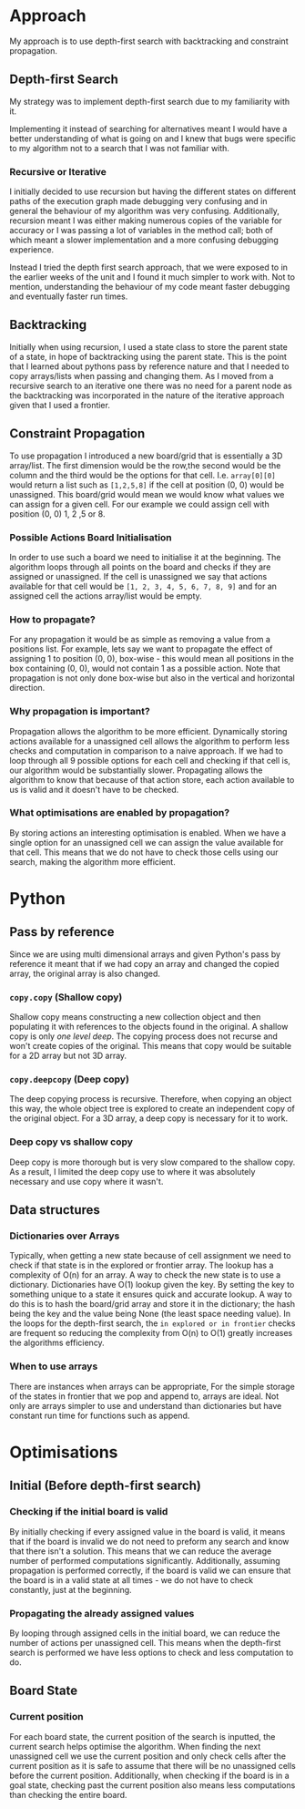 # Approach

My approach is to use depth-first search with backtracking and constraint propagation.

## Depth-first Search

My strategy was to implement depth-first search due to my familiarity with it.  

Implementing it instead of searching for alternatives meant I would have a better understanding of what is going on and I knew that bugs were specific to my algorithm not to a search that I was not familiar with.

### Recursive or Iterative

I initially decided to use recursion but having the different states on different paths of the execution graph made debugging very confusing and in general the behaviour of my algorithm was very confusing. Additionally, recursion meant I was either making numerous copies of the variable for accuracy or I was passing a lot of variables in the method call; both of which meant a slower implementation and a more confusing debugging experience.

Instead I tried the depth first search approach, that we were exposed to in the earlier weeks of the unit and I found it much simpler to work with. Not to mention, understanding the behaviour of my code meant faster debugging and eventually faster run times.



## Backtracking

Initially when using recursion, I used a state class to store the parent state of a state, in hope of backtracking using the parent state. This is the point that I learned about pythons pass by reference nature and that I needed to copy arrays/lists when passing and changing them. As I moved from a recursive search to an iterative one there was no need for a parent node as the backtracking was incorporated in the nature of the iterative approach given that I used a frontier.



## Constraint Propagation

To use propagation I introduced a new board/grid that is essentially a 3D array/list. The first dimension would be the row,the second would be the column and the third would be the options for that cell. I.e. `array[0][0]` would return a list such as `[1,2,5,8]` if the cell at position (0, 0) would be unassigned. This board/grid would mean we would know what values we can assign for a given cell. For our example we could assign cell with position (0, 0) 1, 2 ,5 or 8. 

### Possible Actions Board Initialisation

In order to use such a board we need to initialise it at the beginning. The algorithm loops through all points on the board and checks if they are assigned or unassigned. If the cell is unassigned we say that  actions available for that cell would be `[1, 2, 3, 4, 5, 6, 7, 8, 9]` and for an assigned cell the actions array/list would be empty. 

### How to propagate?

For any propagation it would be as simple as removing a value from a positions list. For example, lets say we want to propagate the effect of assigning 1 to position (0, 0), box-wise - this would mean all positions in the box containing (0, 0), would not contain 1 as a possible action. Note that propagation is not only done box-wise but also in the vertical and horizontal direction. 

### Why propagation is important?

Propagation allows the algorithm to be more efficient. Dynamically storing actions available for a unassigned cell allows the algorithm to perform less checks and computation in comparison to a naive approach. If we had to loop through all 9 possible options for each cell and checking if that cell is, our algorithm would be substantially slower. Propagating allows the algorithm to know that because of that action store, each action available to us is valid and it doesn't have to be checked. 

### What optimisations are enabled by propagation?

By storing actions an interesting optimisation is enabled. When we have a single option for an unassigned cell we can assign the value available for that cell. This means that we do not have to check those cells using our search, making the algorithm more efficient.





# Python

## Pass by reference

Since we are using multi dimensional arrays and given Python's pass by reference it meant that if we had copy an array and changed the copied array, the original array is also changed.

### `copy.copy` (Shallow copy)

Shallow copy means constructing a new collection object and then populating it with references to the objects found in the original. A shallow copy is only *one level deep*. The copying process does not recurse and won't create copies of the original. This means that copy would be suitable for a 2D array but not 3D array. 

### `copy.deepcopy` (Deep copy)

The deep copying process is recursive. Therefore, when copying an object this way, the whole object tree is explored to create an independent copy of the original  object. For a 3D array, a deep copy is necessary for it to work.

### Deep copy vs shallow copy

Deep copy is more thorough but is very slow compared to the shallow copy. As a result, I limited the deep copy use to where it was absolutely necessary and use copy where it wasn't. 



## Data structures

### Dictionaries over Arrays

Typically, when getting a new state because of cell assignment we need to check if that state is in the explored  or frontier array. The lookup has a complexity of O(n) for an array. A way to check the new state is to use a dictionary. Dictionaries have O(1) lookup given the key. By setting the key to something unique to a state it ensures quick and accurate lookup. A way to do this is to hash the board/grid array and store it in the dictionary; the hash being the key and the value being None (the least space needing value).  In the loops for the depth-first search, the `in explored or in frontier` checks are frequent so reducing the complexity from O(n) to O(1) greatly increases the algorithms efficiency.

### When to use arrays

There are instances when arrays can be appropriate, For the simple storage of the states in frontier that we pop and append to, arrays are ideal. Not only are arrays simpler to use and understand than dictionaries but have constant run time for functions such as append.



# Optimisations

## Initial (Before depth-first search)

### Checking if the initial board is valid

By initially checking if every assigned value in the board is valid, it means that if the board is invalid we do not need to preform any search and know that there isn't a solution.  This means that we can reduce the average number of performed computations significantly. Additionally, assuming propagation is performed correctly, if the board is valid we can ensure that the board is in a valid state at all times - we do not have to check constantly, just at the beginning.

### Propagating the already assigned values

By looping through assigned cells in the initial board, we can reduce the number of actions per unassigned cell. This means when the depth-first search is performed we have less options to check and less computation to do. 



## Board State

### Current position

For each board state, the current position of the search is inputted, the current search helps optimise the algorithm. When finding the next unassigned cell we use the current position and only check cells after the current position as it is safe to assume that there will be no unassigned cells before the current position. Additionally, when checking if the board is in a goal state, checking past the current position also means less computations than checking the entire board.